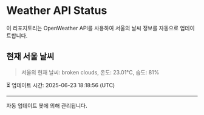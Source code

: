 
# Weather API Status

이 리포지토리는 OpenWeather API를 사용하여 서울의 날씨 정보를 자동으로 업데이트합니다.

## 현재 서울 날씨
> 서울의 현재 날씨: broken clouds, 온도: 23.01°C, 습도: 81%

⏳ 업데이트 시간: 2025-06-23 18:18:56 (UTC)

---
자동 업데이트 봇에 의해 관리됩니다.
